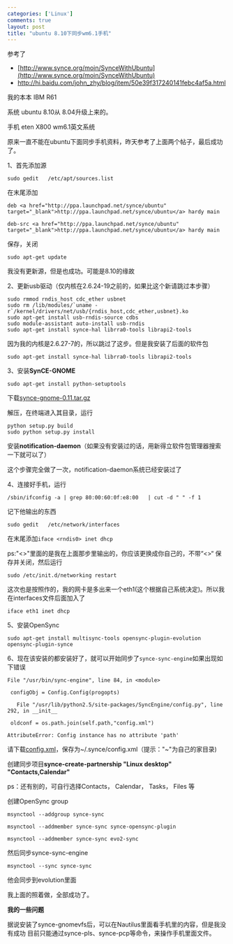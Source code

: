 ```yaml
--- 
categories: ['Linux']
comments: true
layout: post
title: "ubuntu 8.10下同步wm6.1手机"
---
```


参考了

* [http://www.synce.org/moin/SynceWithUbuntu](http://www.synce.org/moin/SynceWithUbuntu)
* http://hi.baidu.com/john_zhy/blog/item/50e39f317240141febc4af5a.html

我的本本 IBM R61

系统 ubuntu 8.10从 8.04升级上来的。

手机 eten X800 wm6.1英文系统

原来一直不能在ubuntu下面同步手机资料，昨天参考了上面两个帖子，最后成功了。

1、首先添加源

```
sudo gedit   /etc/apt/sources.list
```

在末尾添加

```
deb <a href="http://ppa.launchpad.net/synce/ubuntu" target="_blank">http://ppa.launchpad.net/synce/ubuntu</a> hardy main

deb-src <a href="http://ppa.launchpad.net/synce/ubuntu" target="_blank">http://ppa.launchpad.net/synce/ubuntu</a> hardy main
```

保存，关闭

```
sudo apt-get update
```

我没有更新源，但是也成功。可能是8.10的缘故

2、更新usb驱动（仅内核在2.6.24-19之前的，如果比这个新请跳过本步骤）

```
sudo rmmod rndis_host cdc_ether usbnet
sudo rm /lib/modules/`uname -r`/kernel/drivers/net/usb/{rndis_host,cdc_ether,usbnet}.ko
sudo apt-get install usb-rndis-source cdbs
sudo module-assistant auto-install usb-rndis
sudo apt-get install synce-hal librra0-tools librapi2-tools
```

因为我的内核是2.6.27-7的，所以跳过了这步。但是我安装了后面的软件包

```
sudo apt-get install synce-hal librra0-tools librapi2-tools
```

3、安装**SynCE-GNOME**

```
sudo apt-get install python-setuptools
```

 下载[synce-gnome-0.11.tar.gz](http://downloads.sourceforge.net/synce/synce-gnome-0.11.tar.gz)

 解压，在终端进入其目录，运行

```
python setup.py build
sudo python setup.py install
```

安装**notification-daemon**（如果没有安装过的话，用新得立软件包管理器搜索一下就可以了）

这个步骤完全做了一次，notification-daemon系统已经安装过了

4、连接好手机，运行

```
/sbin/ifconfig -a | grep 80:00:60:0f:e8:00   | cut -d " " -f 1
```

记下他输出的东西

```
sudo gedit   /etc/network/interfaces
```

在末尾添加`iface <rndis0> inet dhcp` 

ps:"<>"里面的是我在上面那步里输出的，你应该更换成你自己的，不带“<>“ 保存并关闭，然后运行

```
sudo /etc/init.d/networking restart
```

这次也是按照作的，我的网卡是多出来一个eth1(这个根据自己系统决定)。所以我在interfaces文件后面加入了

```
iface eth1 inet dhcp
```

5、安装OpenSync

```
sudo apt-get install multisync-tools opensync-plugin-evolution opensync-plugin-synce
```

6、现在该安装的都安装好了，就可以开始同步了`synce-sync-engine`如果出现如下错误

```
File "/usr/bin/sync-engine", line 84, in <module>

 configObj = Config.Config(progopts)

   File "/usr/lib/python2.5/site-packages/SyncEngine/config.py", line 292, in __init__

 oldconf = os.path.join(self.path,"config.xml")

AttributeError: Config instance has no attribute 'path'

```

请下载[config.xml](http://synce.svn.sf.net/svnroot/synce/releases/0.11.1/sync-engine/config/config.xml)，保存为~/.synce/config.xml（提示："~"为自己的家目录)

创建同步项目**synce-create-partnership "Linux desktop" "Contacts,Calendar"**

ps：还有别的，可自行选择Contacts， Calendar， Tasks， Files 等

创建OpenSync group 

```
msynctool --addgroup synce-sync

msynctool --addmember synce-sync synce-opensync-plugin

msynctool --addmember synce-sync evo2-sync
```

然后同步synce-sync-engine

```
msynctool --sync synce-sync
```

他会同步到evolution里面

我上面的照着做，全部成功了。

**我的一些问题**

据说安装了synce-gnomevfs后，可以在Nautilus里面看手机里的内容，但是我没有成功
目前只能通过synce-pls、synce-pcp等命令，来操作手机里面文件。
